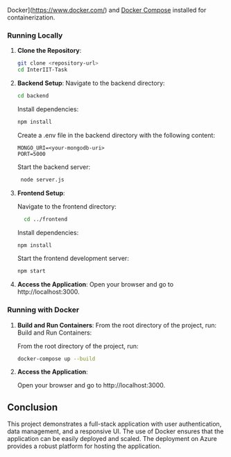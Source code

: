 Docker](https://www.docker.com/) and [Docker Compose](https://docs.docker.com/compose/) installed for containerization.

### Running Locally

1. **Clone the Repository**:
   ```bash
   git clone <repository-url>
   cd InterIIT-Task
   ```
   
2. **Backend Setup**:
    Navigate to the backend directory:
   ```bash
   cd backend
   ```
   Install dependencies:

   ```bash
   npm install
   ```

   Create a .env file in the backend directory with the following content:

   ```env
   MONGO_URI=<your-mongodb-uri>
   PORT=5000
   ```

   Start the backend server:

   ```bash
    node server.js
   ```

3. **Frontend Setup**:

    Navigate to the frontend directory:

    ```bash
      cd ../frontend
    ```

   Install dependencies:

   ```bash
   npm install
   ```
   
   Start the frontend development server:

   ```bash
   npm start
   ```
4. **Access the Application**:
    Open your browser and go to http://localhost:3000.
   
### Running with Docker

1. **Build and Run Containers**:
   From the root directory of the project, run:
   Build and Run Containers:

   From the root directory of the project, run:

    ```bash
    docker-compose up --build
    ```

2. **Access the Application**:

    Open your browser and go to http://localhost:3000.
   
## Conclusion

This project demonstrates a full-stack application with user authentication, data management, and a responsive UI. The use of Docker ensures that the application can be easily deployed and scaled. The deployment on Azure provides a robust platform for hosting the application.

